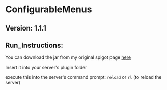 ConfigurableMenus
========================

Version: 1.1.1
------------

Run_Instructions:
-----------------

You can download the jar from my original spigot page [here](https://www.spigotmc.org/resources/configurablemenus.53083/)

Insert it into your server's plugin folder

execute this into the server's command prompt: `reload` or `rl` (to reload the server)